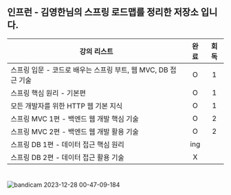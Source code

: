 ## 인프런 - 김영한님의 스프링 로드맵를 정리한 저장소 입니다.
| 강의 리스트 | 완료 | 회독 |
| --- | :---: | :---: |
| 스프링 입문 - 코드로 배우는 스프링 부트, 웹 MVC, DB 접근 기술  | O | 1 |
| 스프링 핵심 원리 - 기본편 | O | 1 |
| 모든 개발자를 위한 HTTP 웹 기본 지식 | O | 1 |
| 스프링 MVC 1편 - 백엔드 웹 개발 핵심 기술 | O | 2 |
| 스프링 MVC 2편 - 백엔드 웹 개발 활용 기술 | O | 2 |
| 스프링 DB 1편 - 데이터 접근 핵심 원리 | ing | |
| 스프링 DB 2편 - 데이터 접근 활용 기술 | X | |
#

![bandicam 2023-12-28 00-47-09-184](https://github.com/JIN071217/InflearnSpring/assets/141616658/90097445-d3d6-40b3-ba58-b0b72809d1f7)
